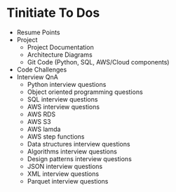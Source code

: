 # Tinitiate To Dos
* Resume Points
* Project 
   * Project Documentation
   * Architecture Diagrams
   * Git Code (Python, SQL, AWS/Cloud components)
* Code Challenges
* Interview QnA
   * Python interview questions
   * Object oriented programming questions
   * SQL interview questions
   * AWS interview questions
   * AWS RDS
   * AWS S3
   * AWS lamda
   * AWS step functions
   * Data structures interview questions
   * Algorithms interview questions
   * Design patterns interview questions
   * JSON interview questions
   * XML interview questions
   * Parquet interview questions
